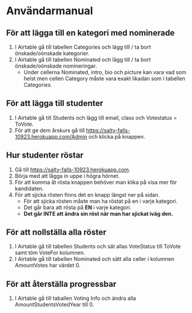 # Användarmanual 

## För att lägga till en kategori med nominerade
1. I Airtable gå till tabellen Categories och lägg till / ta bort önskade/oönskade kategorier.
2. I Airtable gå till tabellen Nominated och lägg till / ta bort önskade/oönskade nomineringar. 
    - Under cellerna Nominated, intro, bio och picture kan vara vad som helst men cellen Category måste vara exakt likadan som i tabellen Categories.

## För att lägga till studenter
1. I Airtable gå till Students och lägg till email, class och Votestatus = ToVote.
2. För att ge dem årskurs gå till https://salty-falls-10923.herokuapp.com/Admin och klicka på knappen.

## Hur studenter röstar
1. Gå till https://salty-falls-10923.herokuapp.com.
2. Börja med att lågga in uppe i högra hörnet.
3. För att komma åt rösta knappen behöver man klika på visa mer för kandidaten.
4. För att sjicka rösten finns det en knapp längst ner på sidan.
    - För att sjicka rösten måste man ha röstat på en i varje kategori. 
    - Det går bara att rösta på **EN** i varje kategori.
    - **Det går INTE att ändra sin röst när man har sjickat iväg den.**

## För att nollställa alla röster
1. I Airtable gå till tabellen Students och sät allas VoteStatus till ToVote samt töm VoteFor kolumnen.
2. I Airtable gå till tabellen Nominated och sätt alla celler i kolumnen AmountVotes har värdet 0.

## För att återställa progressbar
1. I Airtable gå till taballen Voting Info och ändra alla AmountStudentsVotedYear till 0.
